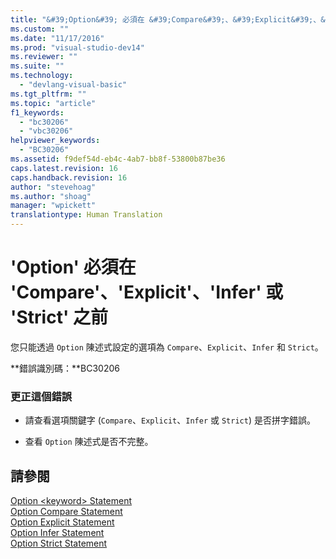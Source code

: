 ```yaml
---
title: "&#39;Option&#39; 必須在 &#39;Compare&#39;、&#39;Explicit&#39;、&#39;Infer&#39; 或 &#39;Strict&#39; 之前 | Microsoft Docs"
ms.custom: ""
ms.date: "11/17/2016"
ms.prod: "visual-studio-dev14"
ms.reviewer: ""
ms.suite: ""
ms.technology: 
  - "devlang-visual-basic"
ms.tgt_pltfrm: ""
ms.topic: "article"
f1_keywords: 
  - "bc30206"
  - "vbc30206"
helpviewer_keywords: 
  - "BC30206"
ms.assetid: f9def54d-eb4c-4ab7-bb8f-53800b87be36
caps.latest.revision: 16
caps.handback.revision: 16
author: "stevehoag"
ms.author: "shoag"
manager: "wpickett"
translationtype: Human Translation
---
```

# &#39;Option&#39; 必須在 &#39;Compare&#39;、&#39;Explicit&#39;、&#39;Infer&#39; 或 &#39;Strict&#39; 之前
您只能透過 `Option` 陳述式設定的選項為 `Compare`、`Explicit`、`Infer` 和 `Strict`。  
  
 **錯誤識別碼：**BC30206  
  
### 更正這個錯誤  
  
-   請查看選項關鍵字 \(`Compare`、`Explicit`、`Infer` 或 `Strict`\) 是否拼字錯誤。  
  
-   查看 `Option` 陳述式是否不完整。  
  
## 請參閱  
 [Option \<keyword\> Statement](../../visual-basic/language-reference/statements/option-keyword-statement.md)   
 [Option Compare Statement](../../visual-basic/language-reference/statements/option-compare-statement.md)   
 [Option Explicit Statement](../../visual-basic/language-reference/statements/option-explicit-statement.md)   
 [Option Infer Statement](../../visual-basic/language-reference/statements/option-infer-statement.md)   
 [Option Strict Statement](../../visual-basic/language-reference/statements/option-strict-statement.md)